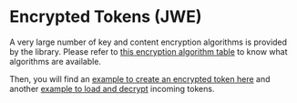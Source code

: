 # Encrypted Tokens (JWE)

A very large number of key and content encryption algorithms is provided by the library. Please refer to [this encryption algorithm table](encryption-algorithms.md) to know what algorithms are available.

Then, you will find an [example to create an encrypted token here](jwe-creation.md) and another [example to load and decrypt](jwe-loading.md) incoming tokens.
